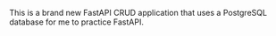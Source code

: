 This is a brand new FastAPI CRUD application that uses a PostgreSQL database for me to practice FastAPI.
